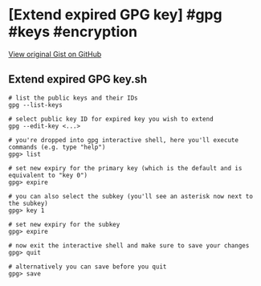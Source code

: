 # [Extend expired GPG key] #gpg #keys #encryption

[View original Gist on GitHub](https://gist.github.com/Integralist/94a73bb9f3b15ccb824881d3ddb7ec6f)

## Extend expired GPG key.sh

```shell
# list the public keys and their IDs
gpg --list-keys

# select public key ID for expired key you wish to extend
gpg --edit-key <...>

# you're dropped into gpg interactive shell, here you'll execute commands (e.g. type "help")
gpg> list

# set new expiry for the primary key (which is the default and is equivalent to "key 0")
gpg> expire

# you can also select the subkey (you'll see an asterisk now next to the subkey)
gpg> key 1

# set new expiry for the subkey
gpg> expire

# now exit the interactive shell and make sure to save your changes
gpg> quit

# alternatively you can save before you quit
gpg> save
```

